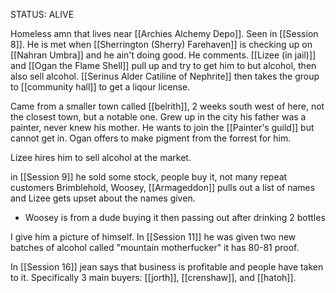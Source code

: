 STATUS: ALIVE

Homeless amn that lives near [[Archies Alchemy Depo]]. Seen in [[Session 8]]. He is met when [[Sherrington (Sherry) Farehaven]] is checking up on [[Nahran Umbra]] and he ain't doing good. He comments. [[Lizee (in jail)]] and [[Ogan the Flame Shell]] pull up and try to get him to but alcohol, then also sell alcohol. [[Serinus Alder Catiline of Nephrite]] then takes the group to [[community hall]] to get a liqour license. 

Came from a smaller town called [[belrith]], 2 weeks south west of here, not the closest town, but a notable one. Grew up in the city his father was a painter, never knew his mother. He wants to join the [[Painter's guild]] but cannot get in. Ogan offers to make pigment from the forrest for him.

Lizee hires him to sell alcohol at the market.

in [[Session 9]] he sold some stock, people buy it, not many repeat customers
Brimblehold, Woosey, [[Armageddon]] pulls out a list of names and Lizee gets upset about the names given.
* Woosey is from a dude buying it then passing out after drinking 2 bottles

I give him a picture of himself. 
In [[Session 11]] he was given two new batches of alcohol called "mountain motherfucker" it has 80-81 proof.

In [[Session 16]] jean says that business is profitable and people have taken to it. Specifically 3 main buyers: [[jorth]], [[crenshaw]], and [[hatoh]].